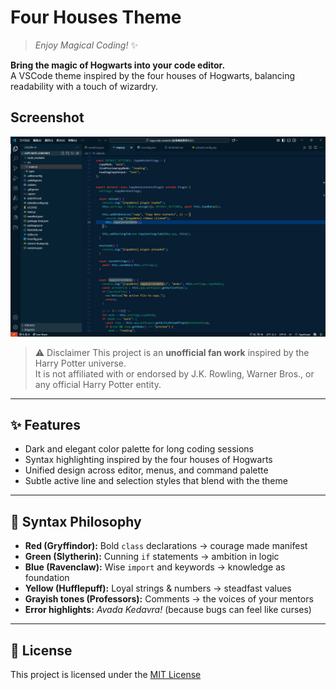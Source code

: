 # Four Houses Theme

> *Enjoy Magical Coding!* ✨

**Bring the magic of Hogwarts into your code editor.**  
A VSCode theme inspired by the four houses of Hogwarts, balancing readability with a touch of wizardry.  

## Screenshot

![Four Houses thumbnail](https://github.com/AmyJapanese/Four-Houses-theme/blob/main/assets/thumbnail.png?raw=true)

>⚠️ Disclaimer
>This project is an **unofficial fan work** inspired by the Harry Potter universe.  
>It is not affiliated with or endorsed by J.K. Rowling, Warner Bros., or any official Harry Potter entity.  

---

## ✨ Features

- Dark and elegant color palette for long coding sessions  
- Syntax highlighting inspired by the four houses of Hogwarts  
- Unified design across editor, menus, and command palette  
- Subtle active line and selection styles that blend with the theme  

---

## 🎨 Syntax Philosophy

- **Red (Gryffindor):** Bold `class` declarations → courage made manifest  
- **Green (Slytherin):** Cunning `if` statements → ambition in logic  
- **Blue (Ravenclaw):** Wise `import` and keywords → knowledge as foundation  
- **Yellow (Hufflepuff):** Loyal strings & numbers → steadfast values  
- **Grayish tones (Professors):** Comments → the voices of your mentors  
- **Error highlights:** *Avada Kedavra!* (because bugs can feel like curses)  

---

## 📜 License

This project is licensed under the [MIT License](.\LICENSE)